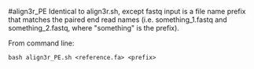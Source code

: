 #align3r_PE 
Identical to align3r.sh, except fastq input is a file name prefix that matches the paired end read names (i.e. something_1.fastq and something_2.fastq, where "something" is the prefix).

From command line:
```
bash align3r_PE.sh <reference.fa> <prefix>
```
